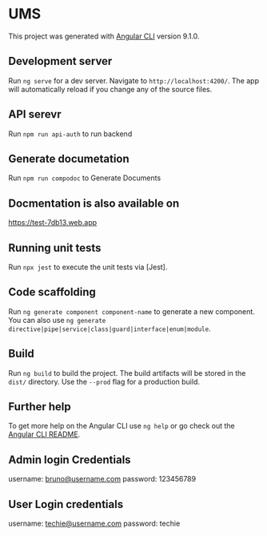 # UMS

This project was generated with [Angular CLI](https://github.com/angular/angular-cli) version 9.1.0.

## Development server

Run `ng serve` for a dev server. Navigate to `http://localhost:4200/`. The app will automatically reload if you change any of the source files.

## API serevr

Run `npm run api-auth` to run backend

## Generate documetation

Run `npm run compodoc` to Generate Documents

## Docmentation is also available on

https://test-7db13.web.app

## Running unit tests

Run `npx jest` to execute the unit tests via [Jest].

## Code scaffolding

Run `ng generate component component-name` to generate a new component. You can also use `ng generate directive|pipe|service|class|guard|interface|enum|module`.

## Build

Run `ng build` to build the project. The build artifacts will be stored in the `dist/` directory. Use the `--prod` flag for a production build.

## Further help

To get more help on the Angular CLI use `ng help` or go check out the [Angular CLI README](https://github.com/angular/angular-cli/blob/master/README.md).

## Admin login Credentials

username: bruno@username.com
password: 123456789

## User Login credentials

username: techie@username.com
password: techie
